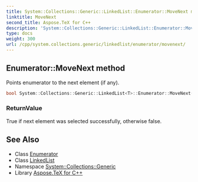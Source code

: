 ```yaml
---
title: System::Collections::Generic::LinkedList::Enumerator::MoveNext method
linktitle: MoveNext
second_title: Aspose.TeX for C++
description: 'System::Collections::Generic::LinkedList::Enumerator::MoveNext method. Points enumerator to the next element (if any) in C++.'
type: docs
weight: 300
url: /cpp/system.collections.generic/linkedlist/enumerator/movenext/
---
```

## Enumerator::MoveNext method


Points enumerator to the next element (if any).

```cpp
bool System::Collections::Generic::LinkedList<T>::Enumerator::MoveNext() override
```


### ReturnValue

True if next element was selected successfully, otherwise false.

## See Also

* Class [Enumerator](../)
* Class [LinkedList](../../)
* Namespace [System::Collections::Generic](../../../)
* Library [Aspose.TeX for C++](../../../../)
